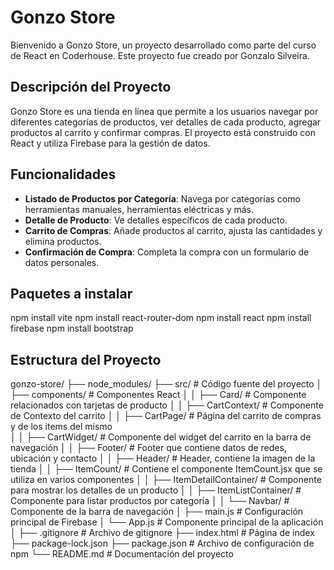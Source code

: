 

# Gonzo Store

Bienvenido a Gonzo Store, un proyecto desarrollado como parte del curso de React en Coderhouse. Este proyecto fue creado por Gonzalo Silveira.

## Descripción del Proyecto

Gonzo Store es una tienda en línea que permite a los usuarios navegar por diferentes categorías de productos, ver detalles de cada producto, agregar productos al carrito y confirmar compras. El proyecto está construido con React y utiliza Firebase para la gestión de datos.

## Funcionalidades

- **Listado de Productos por Categoría**: Navega por categorías como herramientas manuales, herramientas eléctricas y más.
- **Detalle de Producto**: Ve detalles específicos de cada producto.
- **Carrito de Compras**: Añade productos al carrito, ajusta las cantidades y elimina productos.
- **Confirmación de Compra**: Completa la compra con un formulario de datos personales.


## Paquetes a instalar

npm install vite
npm install react-router-dom
npm install react
npm install firebase
npm install bootstrap


## Estructura del Proyecto

gonzo-store/
├── node_modules/
├── src/                  # Código fuente del proyecto
│   ├── components/       # Componentes React
│   │   ├── Card/         # Componente relacionados con tarjetas de producto
│   │   ├── CartContext/  # Componente de Contexto del carrito
│   │   ├── CartPage/     # Página del carrito de compras y de los items del mismo   
│   │   ├── CartWidget/   # Componente del widget del carrito en la barra de navegación
│   │   ├── Footer/       # Footer que contiene datos de redes, ubicación y contacto
│   │   ├── Header/       # Header, contiene la imagen de la tienda
│   │   ├── ItemCount/    # Contiene el componente ItemCount.jsx que se utiliza en varios componentes
│   │   ├── ItemDetailContainer/  # Componente para mostrar los detalles de un producto
│   │   ├── ItemListContainer/    # Componente para listar productos por categoría
│   │   └── Navbar/       # Componente de la barra de navegación 
│   ├── main.js           # Configuración principal de Firebase
│   └── App.js            # Componente principal de la aplicación
│
├── .gitignore            # Archivo de gitignore
├── index.html            # Página de index
├── package-lock.json
├── package.json          # Archivo de configuración de npm
└── README.md             # Documentación del proyecto



